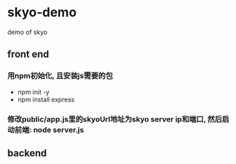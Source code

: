 # skyo-demo
demo of skyo 

## front end
### 用npm初始化,  且安装js需要的包
- npm init -y
- npm install express

### 修改public/app.js里的skyoUrl地址为skyo server ip和端口, 然后启动前端: node server.js

## backend

